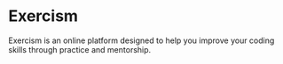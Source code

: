 # Exercism
Exercism is an online platform designed to help you improve your coding skills through practice and mentorship.
